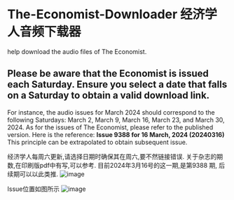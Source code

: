 # The-Economist-Downloader 经济学人音频下载器
help download the audio files of The Economist.


## Please be aware that the Economist is issued each **Saturday**. Ensure you select a date that falls on a Saturday to obtain a valid download link.
For instance, the audio issues for March 2024 should correspond to the following Saturdays: March 2, March 9, March 16, March 23, and March 30, 2024.
As for the issues of The Economist, please refer to the published version. Here is the reference: **Issue 9388 for 16 March, 2024 (20240316)** 
This principle can be extrapolated to obtain subsequent issue.


经济学人每周六更新,请选择日期时确保其在周六,要不然链接错误.
关于杂志的期数,在印刷版pdf中有写,可以参考. 目前2024年3月16号的这一期,是第9388 期, 后续期可以以此类推. 
![image](https://github.com/fanyiang92/The-Economist-Downloader/assets/95676476/90f80f1d-a479-4de4-974c-5af3a916fdd1)


Issue位置如图所示
![image](https://github.com/fanyiang92/The-Economist-Downloader/assets/95676476/efc87a6b-6344-49df-9e46-9749371a846c)

